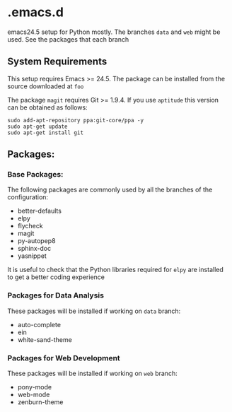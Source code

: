 # .emacs.d

emacs24.5 setup for Python mostly. The branches `data` and `web` might be used. See the packages that each branch 

## System Requirements

This setup requires Emacs >= 24.5. The package can be installed from the source downloaded at `foo`

The package `magit` requires Git >= 1.9.4. If you use `aptitude` this version can be obtained as follows:

```
sudo add-apt-repository ppa:git-core/ppa -y
sudo apt-get update
sudo apt-get install git
```

## Packages:

### Base Packages:

The following packages are commonly used by all the branches of the configuration:

* better-defaults
* elpy
* flycheck
* magit
* py-autopep8
* sphinx-doc
* yasnippet

It is useful to check that the Python libraries required for `elpy` are installed to get a better coding experience

### Packages for Data Analysis

These packages will be installed if working on `data` branch:

* auto-complete
* ein
* white-sand-theme

### Packages for Web Development

These packages will be installed if working on `web` branch:

* pony-mode
* web-mode
* zenburn-theme
